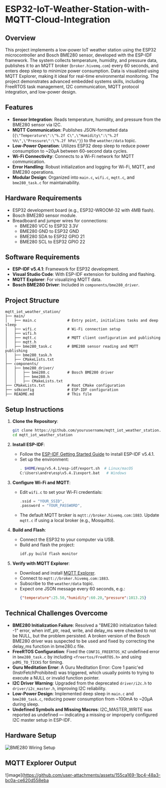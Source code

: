 # ESP32-IoT-Weather-Station-with-MQTT-Cloud-Integration

## Overview
This project implements a low-power IoT weather station using the ESP32 microcontroller and Bosch BME280 sensor, developed with the ESP-IDF framework. The system collects temperature, humidity, and pressure data, publishes it to an MQTT broker (`broker.hivemq.com`) every 60 seconds, and enters deep sleep to minimize power consumption. Data is visualized using MQTT Explorer, making it ideal for real-time environmental monitoring. The project demonstrates advanced embedded systems skills, including FreeRTOS task management, I2C communication, MQTT protocol integration, and low-power design.

## Features
- **Sensor Integration**: Reads temperature, humidity, and pressure from the BME280 sensor via I2C.
- **MQTT Communication**: Publishes JSON-formatted data (`{\"Temperature\":\"%.2f C\",\"Humidity\":\"%.2f %%\",\"Pressure\":\"%.2f hPa\"}`) to the `weather/data` topic.
- **Low-Power Operation**: Utilizes ESP32 deep sleep to reduce power consumption to ~20µA between 60-second data cycles.
- **Wi-Fi Connectivity**: Connects to a Wi-Fi network for MQTT communication.
- **Error Handling**: Robust initialization and logging for Wi-Fi, MQTT, and BME280 operations.
- **Modular Design**: Organized into `main.c`, `wifi.c`, `mqtt.c`, and `bme280_task.c` for maintainability.

## Hardware Requirements
- ESP32 development board (e.g., ESP32-WROOM-32 with 4MB flash).
- Bosch BME280 sensor module.
- Breadboard and jumper wires for connections:
  - BME280 VCC to ESP32 3.3V
  - BME280 GND to ESP32 GND
  - BME280 SDA to ESP32 GPIO 21
  - BME280 SCL to ESP32 GPIO 22

## Software Requirements
- **ESP-IDF v5.4.1**: Framework for ESP32 development.
- **Visual Studio Code**: With ESP-IDF extension for building and flashing.
- **MQTT Explorer**: For visualizing MQTT data.
- **Bosch BME280 Driver**: Included in `components/bme280_driver`.

## Project Structure
```
mqtt_iot_weather_station/
├── main/
│   ├── main.c              # Entry point, initializes tasks and deep sleep
│   ├── wifi.c              # Wi-Fi connection setup
│   ├── wifi.h
│   ├── mqtt.c              # MQTT client configuration and publishing
│   ├── mqtt.h
│   ├── bme280_task.c       # BME280 sensor reading and MQTT publishing
│   ├── bme280_task.h
│   ├── CMakeLists.txt
├── components/
│   ├── bme280_driver/
│   │   ├── bme280.c        # Bosch BME280 driver
│   │   ├── bme280.h
│   │   ├── CMakeLists.txt
├── CMakeLists.txt          # Root CMake configuration
├── sdkconfig               # ESP-IDF configuration
├── README.md               # This file
```

## Setup Instructions
1. **Clone the Repository**:
   ```bash
   git clone https://github.com/yourusername/mqtt_iot_weather_station.git
   cd mqtt_iot_weather_station
   ```

2. **Install ESP-IDF**:
   - Follow the [ESP-IDF Getting Started Guide](https://docs.espressif.com/projects/esp-idf/en/v5.4.1/esp32/get-started/index.html) to install ESP-IDF v5.4.1.
   - Set up the environment:
     ```bash
     . $HOME/esp/v5.4.1/esp-idf/export.sh  # Linux/macOS
     C:\Users\andre\esp\v5.4.1\export.bat   # Windows
     ```

3. **Configure Wi-Fi and MQTT**:
   - Edit `wifi.c` to set your Wi-Fi credentials:
     ```c
     .ssid = "YOUR_SSID",
     .password = "YOUR_PASSWORD",
     ```
   - The default MQTT broker is `mqtt://broker.hivemq.com:1883`. Update `mqtt.c` if using a local broker (e.g., Mosquitto).

4. **Build and Flash**:
   - Connect the ESP32 to your computer via USB.
   - Build and flash the project:
     ```bash
     idf.py build flash monitor
     ```

5. **Verify with MQTT Explorer**:
   - Download and install [MQTT Explorer](https://mqtt-explorer.com/).
   - Connect to `mqtt://broker.hivemq.com:1883`.
   - Subscribe to the `weather/data` topic.
   - Expect one JSON message every 60 seconds, e.g.:
     ```json
     {"temperature":25.50,"humidity":60.20,"pressure":1013.25}
     ```

## Technical Challenges Overcome
- **BME280 Initialization Failure**: Resolved a "BME280 initialization failed: -1" error, when intf_ptr, read, write, and delay_ms were checked to not be NULL, but the problem persisted. A broken version of the Bosch BME280 driver was suspected to be used and fixed by correcting the delay_ms function in bme280.c file.
- **FreeRTOS Configuration**: Fixed the `CONFIG_FREERTOS_HZ` undefined error in `bme280_task.c` by including `<freertos/FreeRTOS.h>` and using `pdMS_TO_TICKS` for timing.
- **Guru Meditation Error**: A Guru Meditation Error: Core 1 panic'ed (InstrFetchProhibited) was triggered, which usually points to trying to execute a NULL or invalid function pointer.
- **I2C Driver Warning**: Upgraded from the deprecated `driver/i2c.h` to `driver/i2c_master.h`, improving I2C reliability.
- **Low-Power Design**: Implemented deep sleep in `main.c` and `bme280_task.c`, reducing power consumption from ~100mA to ~20µA during sleep.
- **Undefined Symbols and Missing Macros**: I2C_MASTER_WRITE was reported as undefined — indicating a missing or improperly configured I2C master setup in ESP-IDF.

## Hardware Setup
![BME280 Wiring Setup](https://github.com/user-attachments/assets/1b668e4e-f75b-4afb-9acd-7b97b475de56)

## MQTT Explorer Output
![image](https://github.com/user-attachments/assets/155ca169-1bc4-48a3-bc0a-ce620d558eba


